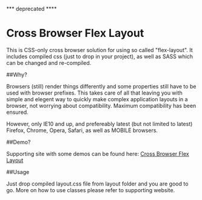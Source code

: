 *** deprecated ****

# Cross Browser Flex Layout

This is CSS-only cross browser solution for using so called "flex-layout". It includes compiled css (just to drop in your project), as well as SASS which can be changed and re-compiled.

##Why?

Browsers (still) render things differently and some properties still have to be used with browser prefixes. This takes care of all that leaving you with simple and elegent way to quickly make complex application layouts in a browser, not worrying about compatibility. Maximum compatibility has been ensured.

However, only IE10 and up, and prefereably latest (but not limited to latest) Firefox, Chrome, Opera, Safari, as well as MOBILE browsers.

##Demo?

Supporting site with some demos can be found here: [Cross Browser Flex Layout](http://flex.illusiana.net)

##Usage

Just drop compiled layout.css file from layout folder and you are good to go. More on how to use classes please refer to supporting website.
